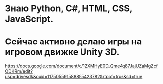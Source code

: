 # Знаю Python, C#, HTML, CSS, JavaScript.
# Сейчас активно делаю игры на игровом движке Unity 3D.
https://docs.google.com/document/d/12XMHyE0D_Qme4q87JajUZaMgZcfODKRm/edit?usp=drivesdk&ouid=117505591588895423782&rtpof=true&sd=true

